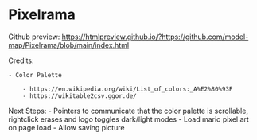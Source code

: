 # Pixelrama

Github preview:
https://htmlpreview.github.io/?https://github.com/model-map/Pixelrama/blob/main/index.html

Credits:

    - Color Palette

        - https://en.wikipedia.org/wiki/List_of_colors:_A%E2%80%93F
        - https://wikitable2csv.ggor.de/

Next Steps:
    - Pointers to communicate that the color palette is scrollable, rightclick erases and logo toggles dark/light modes
    - Load mario pixel art on page load
    - Allow saving picture